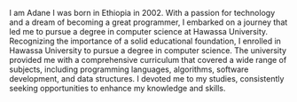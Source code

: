 I am Adane I was born in Ethiopia in 2002. With a passion for technology and a dream of becoming a great programmer,
I embarked on a journey that led me to pursue a degree in computer science at Hawassa University.
Recognizing the importance of a solid educational foundation, I enrolled in Hawassa University to pursue a degree in computer science.
The university provided me with a comprehensive curriculum that covered a wide range of subjects,
including programming languages, algorithms, software development, and data structures.
I devoted me to my studies, consistently seeking opportunities to enhance my knowledge and skills.


<!---
adane-azmeraw/adane-azmeraw is a ✨ special ✨ repository because its `README.md` (this file) appears on your GitHub profile.
You can click the Preview link to take a look at your changes.
--->
